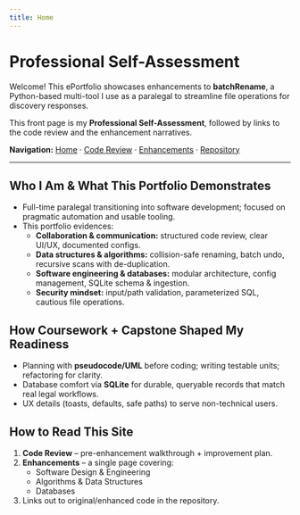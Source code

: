 ```yaml
---
title: Home
---
```


# Professional Self-Assessment

Welcome! This ePortfolio showcases enhancements to **batchRename**, a Python-based multi-tool I use as a paralegal to streamline file operations for discovery responses.

This front page is my **Professional Self-Assessment**, followed by links to the code review and the enhancement narratives.

**Navigation:** [Home](/) · [Code Review](code-review.md) · [Enhancements](enhancements.md) · [Repository](https://github.com/BylliGoat/batchRename)

---

## Who I Am & What This Portfolio Demonstrates
- Full-time paralegal transitioning into software development; focused on pragmatic automation and usable tooling.
- This portfolio evidences:
  - **Collaboration & communication:** structured code review, clear UI/UX, documented configs.
  - **Data structures & algorithms:** collision-safe renaming, batch undo, recursive scans with de-duplication.
  - **Software engineering & databases:** modular architecture, config management, SQLite schema & ingestion.
  - **Security mindset:** input/path validation, parameterized SQL, cautious file operations.

## How Coursework + Capstone Shaped My Readiness
- Planning with **pseudocode/UML** before coding; writing testable units; refactoring for clarity.
- Database comfort via **SQLite** for durable, queryable records that match real legal workflows.
- UX details (toasts, defaults, safe paths) to serve non-technical users.

## How to Read This Site
1. **Code Review** – pre-enhancement walkthrough + improvement plan.  
2. **Enhancements** – a single page covering:
   - Software Design & Engineering  
   - Algorithms & Data Structures  
   - Databases  
3. Links out to original/enhanced code in the repository.
